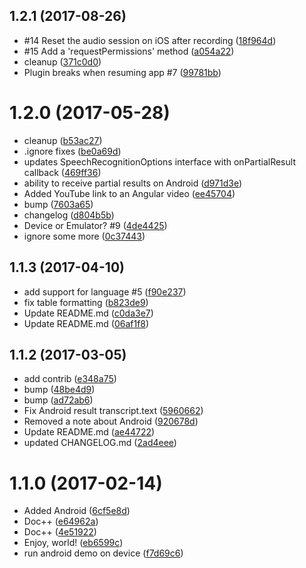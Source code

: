 <a name="1.2.1"></a>
## 1.2.1 (2017-08-26)

* #14 Reset the audio session on iOS after recording ([18f964d](https://github.com/EddyVerbruggen/nativescript-speech-recognition/commit/18f964d))
* #15 Add a 'requestPermissions' method ([a054a22](https://github.com/EddyVerbruggen/nativescript-speech-recognition/commit/a054a22))
* cleanup ([371c0d0](https://github.com/EddyVerbruggen/nativescript-speech-recognition/commit/371c0d0))
* Plugin breaks when resuming app #7 ([99781bb](https://github.com/EddyVerbruggen/nativescript-speech-recognition/commit/99781bb))



<a name="1.2.0"></a>
# 1.2.0 (2017-05-28)

* cleanup ([b53ac27](https://github.com/EddyVerbruggen/nativescript-speech-recognition/commit/b53ac27))
* .ignore fixes ([be0a69d](https://github.com/EddyVerbruggen/nativescript-speech-recognition/commit/be0a69d))
* updates SpeechRecognitionOptions interface with onPartialResult callback ([469ff36](https://github.com/EddyVerbruggen/nativescript-speech-recognition/commit/469ff36))
* ability to receive partial results on Android ([d971d3e](https://github.com/EddyVerbruggen/nativescript-speech-recognition/commit/d971d3e))
* Added YouTube link to an Angular video ([ee45704](https://github.com/EddyVerbruggen/nativescript-speech-recognition/commit/ee45704))
* bump ([7603a65](https://github.com/EddyVerbruggen/nativescript-speech-recognition/commit/7603a65))
* changelog ([d804b5b](https://github.com/EddyVerbruggen/nativescript-speech-recognition/commit/d804b5b))
* Device or Emulator? #9 ([4de4425](https://github.com/EddyVerbruggen/nativescript-speech-recognition/commit/4de4425))
* ignore some more ([0c37443](https://github.com/EddyVerbruggen/nativescript-speech-recognition/commit/0c37443))



<a name="1.1.3"></a>
## 1.1.3 (2017-04-10)

* add support for language #5 ([f90e237](https://github.com/EddyVerbruggen/nativescript-speech-recognition/commit/f90e237))
* fix table formatting ([b823de9](https://github.com/EddyVerbruggen/nativescript-speech-recognition/commit/b823de9))
* Update README.md ([c0da3e7](https://github.com/EddyVerbruggen/nativescript-speech-recognition/commit/c0da3e7))
* Update README.md ([06af1f8](https://github.com/EddyVerbruggen/nativescript-speech-recognition/commit/06af1f8))



<a name="1.1.2"></a>
## 1.1.2 (2017-03-05)

* add contrib ([e348a75](https://github.com/EddyVerbruggen/nativescript-speech-recognition/commit/e348a75))
* bump ([48be4d9](https://github.com/EddyVerbruggen/nativescript-speech-recognition/commit/48be4d9))
* bump ([ad72ab6](https://github.com/EddyVerbruggen/nativescript-speech-recognition/commit/ad72ab6))
* Fix Android result transcript.text ([5960662](https://github.com/EddyVerbruggen/nativescript-speech-recognition/commit/5960662))
* Removed a note about Android ([920678d](https://github.com/EddyVerbruggen/nativescript-speech-recognition/commit/920678d))
* Update README.md ([ae44722](https://github.com/EddyVerbruggen/nativescript-speech-recognition/commit/ae44722))
* updated CHANGELOG.md ([2ad4eee](https://github.com/EddyVerbruggen/nativescript-speech-recognition/commit/2ad4eee))



<a name="1.1.0"></a>
# 1.1.0 (2017-02-14)

* Added Android ([6cf5e8d](https://github.com/EddyVerbruggen/nativescript-speech-recognition/commit/6cf5e8d))
* Doc++ ([e64962a](https://github.com/EddyVerbruggen/nativescript-speech-recognition/commit/e64962a))
* Doc++ ([4e51922](https://github.com/EddyVerbruggen/nativescript-speech-recognition/commit/4e51922))
* Enjoy, world! ([eb6599c](https://github.com/EddyVerbruggen/nativescript-speech-recognition/commit/eb6599c))
* run android demo on device ([f7d69c6](https://github.com/EddyVerbruggen/nativescript-speech-recognition/commit/f7d69c6))




